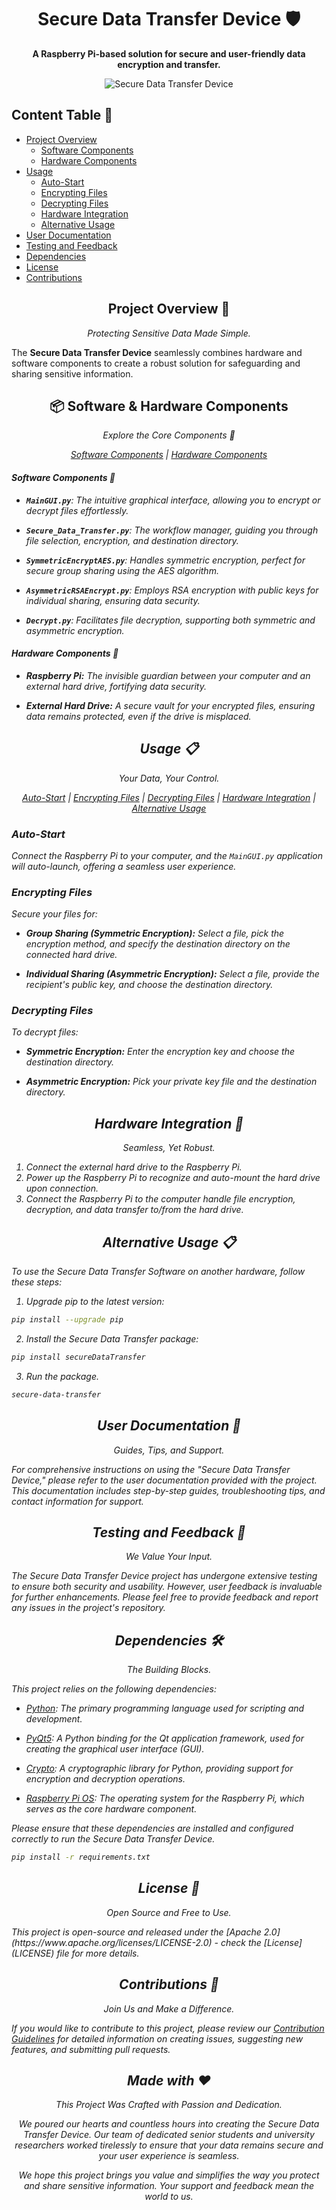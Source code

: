 <!-- Title Section -->
<h1 align="center">Secure Data Transfer Device 🛡️</h1>

<p align="center">
  <strong>A Raspberry Pi-based solution for secure and user-friendly data encryption and transfer.</strong>
</p>

<!-- Image Section -->
<p align="center">
  <img src="https://i.ibb.co/FKk2kQN/19f17e75-14ef-459a-a15d-481419ea99af-2023-10-03-07-40-05.jpg" alt="Secure Data Transfer Device">
</p>

<h2 align="left">Content Table 📑</h2>

<ul>
  <li><a href="#project-overview-">Project Overview</a>
    <ul>
      <li><a href="#software-components-">Software Components</a></li>
      <li><a href="#hardware-components-">Hardware Components</a></li>
    </ul>
  </li>
  <li><a href="#usage-">Usage</a>
    <ul>
      <li><a href="#auto-start">Auto-Start</a></li>
      <li><a href="#encrypting-files">Encrypting Files</a></li>
      <li><a href="#decrypting-files">Decrypting Files</a></li>
      <li><a href="#hardware-integration-">Hardware Integration</a></li>
      <li><a href="#alternative-usage-">Alternative Usage</a></li>
    </ul>
  </li>
  <li><a href="#user-documentation-">User Documentation</a></li>
  <li><a href="#testing-and-feedback-">Testing and Feedback</a></li>
  <li><a href="#dependencies-%EF%B8%8F">Dependencies</a></li>
  <li><a href="#license-">License</a></li>
  <li><a href="#contributions-">Contributions</a></li>
</ul>

<!-- Project Description -->
<h2 align="center" id="project-overview">Project Overview 🚀</h2>

<p align="center">
  <em>Protecting Sensitive Data Made Simple.</em>
</p>

The **Secure Data Transfer Device** seamlessly combines hardware and software components to create a robust solution for safeguarding and sharing sensitive information.

<!-- Components Section -->
<h2 align="center">📦 Software & Hardware Components</h2>

<p align="center">
  <em>Explore the Core Components 🧩</strong>
</p>

<p align="center">
  <a href="#software-components">Software Components</a> |
  <a href="#hardware-components">Hardware Components</a>
</p>

<!-- Software Components Section -->
<h4 align="left" id="software-components">Software Components 📂</h4>

- **`MainGUI.py`**: The intuitive graphical interface, allowing you to encrypt or decrypt files effortlessly.

- **`Secure_Data_Transfer.py`**: The workflow manager, guiding you through file selection, encryption, and destination directory.

- **`SymmetricEncryptAES.py`**: Handles symmetric encryption, perfect for secure group sharing using the AES algorithm.

- **`AsymmetricRSAEncrypt.py`**: Employs RSA encryption with public keys for individual sharing, ensuring data security.

- **`Decrypt.py`**: Facilitates file decryption, supporting both symmetric and asymmetric encryption.

<!-- Hardware Components Section -->
<h4 align="left" id="hardware-components">Hardware Components 🧰</h4>

- **_Raspberry Pi:_** The invisible guardian between your computer and an external hard drive, fortifying data security.

- **_External Hard Drive:_** A secure vault for your encrypted files, ensuring data remains protected, even if the drive is misplaced.

<!-- Usage Section -->
<h2 align="center" id="usage">Usage 📋</h2>

<p align="center">
  <em>Your Data, Your Control.</em>
</p>

<p align="center">
  <a href="#auto-start">Auto-Start</a> |
  <a href="#encrypting-files">Encrypting Files</a> |
  <a href="#decrypting-files">Decrypting Files</a> |
  <a href="#hardware-integration">Hardware Integration</a> |
  <a href="#alternative-usage">Alternative Usage</a>
</p>

<h3 id="auto-start">Auto-Start</h3>

Connect the Raspberry Pi to your computer, and the `MainGUI.py` application will auto-launch, offering a seamless user experience.

<h3 id="encrypting-files">Encrypting Files</h3>

Secure your files for:

- **Group Sharing (Symmetric Encryption):** Select a file, pick the encryption method, and specify the destination directory on the connected hard drive.

- **Individual Sharing (Asymmetric Encryption):** Select a file, provide the recipient's public key, and choose the destination directory.

<h3 id="decrypting-files">Decrypting Files</h3>

To decrypt files:

- **Symmetric Encryption:** Enter the encryption key and choose the destination directory.

- **Asymmetric Encryption:** Pick your private key file and the destination directory.

<!-- Hardware Integration Section -->
<h2 align="center" id="hardware-integration">Hardware Integration 🔌</h2>

<p align="center">
  <em>Seamless, Yet Robust.</em>
</p>

<ol>
  <li>Connect the external hard drive to the Raspberry Pi.</li>
  <li>Power up the Raspberry Pi to recognize and auto-mount the hard drive upon connection.</li>
  <li>Connect the Raspberry Pi to the computer handle file encryption, decryption, and data transfer to/from the hard drive.</li>
</ol>

<h2 align="center" id="alternative-usage">Alternative Usage 📋</h2>

To use the Secure Data Transfer Software on another hardware, follow these steps:

<ol>
  <li>Upgrade pip to the latest version:</li>
</ol>

```bash
pip install --upgrade pip
```

<ol start="2">
  <li>Install the Secure Data Transfer package:</li>
</ol>

```bash
pip install secureDataTransfer
```

<ol start="3">
  <li>Run the package.</li>
</ol>

```bash
secure-data-transfer
```

<!-- User Documentation Section -->
<h2 align="center" id="user-documentation">User Documentation 📖</h2>
<p align="center">
  <em>Guides, Tips, and Support.</em>
</p>
  For comprehensive instructions on using the "Secure Data Transfer Device," please refer to the user documentation provided with the project. This documentation includes step-by-step guides, troubleshooting tips, and contact information for support.
<!-- Testing and Feedback Section -->
<h2 align="center" id="testing-and-feedback">Testing and Feedback 🧪</h2>
<p align="center">
  <em>We Value Your Input.</em>
</p>
The Secure Data Transfer Device project has undergone extensive testing to ensure both security and usability. However, user feedback is invaluable for further enhancements. Please feel free to provide feedback and report any issues in the project's repository.
<!-- Dependencies Section -->
<h2 align="center" id="dependencies">Dependencies 🛠️</h2>
<p align="center">
  <em>The Building Blocks.</em>
</p>
This project relies on the following dependencies:

- [Python](https://www.python.org/): The primary programming language used for scripting and development.

- [PyQt5](https://pypi.org/project/PyQt5/): A Python binding for the Qt application framework, used for creating the graphical user interface (GUI).

- [Crypto](https://pypi.org/project/pycryptodome/): A cryptographic library for Python, providing support for encryption and decryption operations.

- [Raspberry Pi OS](https://www.raspberrypi.org/software/): The operating system for the Raspberry Pi, which serves as the core hardware component.

Please ensure that these dependencies are installed and configured correctly to run the Secure Data Transfer Device.

```bash
pip install -r requirements.txt
```

<!-- License Section -->
<h2 align="center" id="license">License 📜</h2>
<p align="center">
  <em>Open Source and Free to Use.</em>
</p>
This project is open-source and released under the [Apache 2.0](https://www.apache.org/licenses/LICENSE-2.0) - check the [License](LICENSE) file for more details.

<!-- Contributions Section -->
<h2 align="center" id="contributions">Contributions 🤝</h2>

<p align="center">
  <em>Join Us and Make a Difference.</em>
</p>

If you would like to contribute to this project, please review our [Contribution Guidelines](CONTRIBUTING.md) for detailed information on creating issues, suggesting new features, and submitting pull requests.

<!-- Made with Love Section -->
<h2 align="center" id="made-with-love">Made with ❤️</h2>

<p align="center">
  <em>This Project Was Crafted with Passion and Dedication.</em>
</p>

<p align="center">
  We poured our hearts and countless hours into creating the Secure Data Transfer Device. Our team of dedicated senior students and university researchers worked tirelessly to ensure that your data remains secure and your user experience is seamless.
</p>

<p align="center">
  We hope this project brings you value and simplifies the way you protect and share sensitive information. Your support and feedback mean the world to us.
</p>
